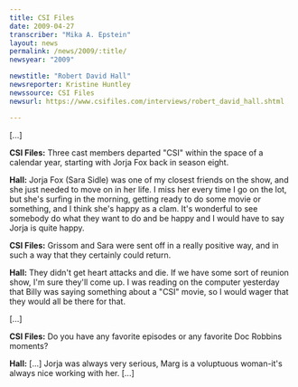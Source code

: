 ```yaml
---
title: CSI Files
date: 2009-04-27
transcriber: "Mika A. Epstein"
layout: news
permalink: /news/2009/:title/
newsyear: "2009"

newstitle: "Robert David Hall"
newsreporter: Kristine Huntley
newssource: CSI Files
newsurl: https://www.csifiles.com/interviews/robert_david_hall.shtml

---
```


[...]

**CSI Files:** Three cast members departed "CSI" within the space of a calendar year, starting with Jorja Fox back in season eight.

**Hall:** Jorja Fox (Sara Sidle) was one of my closest friends on the show, and she just needed to move on in her life. I miss her every time I go on the lot, but she's surfing in the morning, getting ready to do some movie or something, and I think she's happy as a clam. It's wonderful to see somebody do what they want to do and be happy and I would have to say Jorja is quite happy.

**CSI Files:** Grissom and Sara were sent off in a really positive way, and in such a way that they certainly could return.

**Hall:** They didn't get heart attacks and die. If we have some sort of reunion show, I'm sure they'll come up. I was reading on the computer yesterday that Billy was saying something about a "CSI" movie, so I would wager that they would all be there for that.

[...]

**CSI Files:** Do you have any favorite episodes or any favorite Doc Robbins moments?

**Hall:** [...] Jorja was always very serious, Marg is a voluptuous woman-it's always nice working with her. [...]
